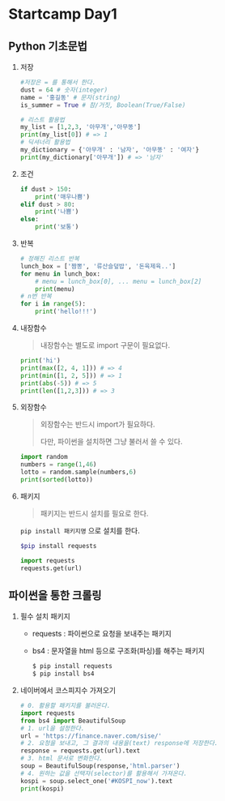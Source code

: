# Startcamp Day1



## Python 기초문법



1. 저장

   ```python
   #저장은 = 를 통해서 한다.
   dust = 64 # 숫자(integer)
   name = '홍길동' # 문자(string)
   is_summer = True # 참/거짓, Boolean(True/False)
   ```

   ```Python
   # 리스트 활용법
   my_list = [1,2,3, '아무개','아무똥']
   print(my_list[0]) # => 1 
   # 딕셔너리 활용법
   my_dictionary = {'아무개' : '남자', '아무똥' : '여자'}
   print(my_dictionary['아무개']) # => '남자'
   ```

   

2. 조건

   ```python
   if dust > 150:
       print('매우나쁨')
   elif dust > 80:
       print('나쁨')
   else:
       print('보통')
   ```

   

3. 반복

   ```python
   # 정해진 리스트 반복
   lunch_box = ['짬뽕', '류산슬덮밥', '돈육제육..']
   for menu in lunch_box:
       # menu = lunch_box[0], ... menu = lunch_box[2]
       print(menu)
   # n번 반복
   for i in range(5):
       print('hello!!!')
   ```



4. 내장함수

   > 내장함수는 별도로 import 구문이 필요없다.

   ```python
   print('hi')
   print(max([2, 4, 1])) # => 4
   print(min([1, 2, 5])) # => 1
   print(abs(-5)) # => 5
   print(len([1,2,3])) # => 3
   ```

5. 외장함수

   > 외장함수는 반드시 import가 필요하다.
   >
   > 다만, 파이썬을 설치하면 그냥 불러서 쓸 수 있다.

   ```python
   import random
   numbers = range(1,46)
   lotto = random.sample(numbers,6)
   print(sorted(lotto))
   ```

6. 패키지

   > 패키지는 반드시 설치를 필요로 한다.

   `pip install 패키지명`  으로 설치를 한다.

   ```bash
   $pip install requests
   ```

   ```python
   import requests
   requests.get(url)
   ```





## 파이썬을 통한 크롤링

1. 필수 설치 패키지

    * requests : 파이썬으로 요청을 보내주는 패키지

    * bs4 : 문자열을 html 등으로 구조화(파싱)를 해주는 패키지

      ```bash
      $ pip install requests
      $ pip install bs4
      ```

2. 네이버에서 코스피지수 가져오기

   ```python
   # 0. 활용할 패키지를 불러온다.
   import requests
   from bs4 import BeautifulSoup
   # 1. url을 설정한다.
   url = 'https://finance.naver.com/sise/'
   # 2. 요청을 보내고, 그 결과의 내용을(text) response에 저장한다.
   response = requests.get(url).text
   # 3. html 문서로 변화한다.
   soup = BeautifulSoup(response,'html.parser')
   # 4. 원하는 값을 선택자(selector)를 활용해서 가져온다.
   kospi = soup.select_one('#KOSPI_now').text
   print(kospi)
   ```

